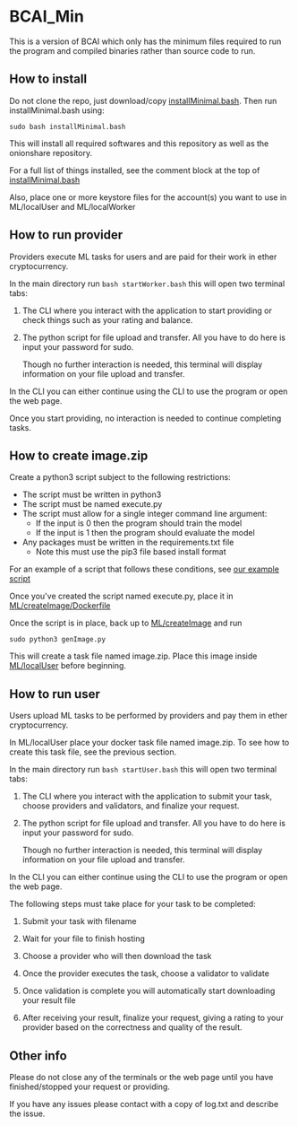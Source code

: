 # BCAI_Min
This is a version of BCAI which only has the minimum files required to run the program and compiled binaries rather than source code to run.

## How to install
Do not clone the repo, just download/copy [installMinimal.bash](installMinimal.bash). Then run installMinimal.bash using:

    sudo bash installMinimal.bash

This will install all required softwares and this repository as well as the onionshare repository.

For a full list of things installed, see the comment block at the top of [installMinimal.bash](installMinimal.bash)

Also, place one or more keystore files for the account(s) you want to use in ML/localUser and ML/localWorker

## How to run provider
Providers execute ML tasks for users and are paid for their work in ether cryptocurrency.

In the main directory run ```bash startWorker.bash``` this will open two terminal tabs:

1) The CLI where you interact with the application to start providing or check things such as your rating and balance.

2) The python script for file upload and transfer. All you have to do here is input your password for sudo.

	Though no further interaction is needed, this terminal will display information on your file upload and transfer.

In the CLI you can either continue using the CLI to use the program or open the web page.

Once you start providing, no interaction is needed to continue completing tasks.

## How to create image.zip

Create a python3 script subject to the following restrictions:

* The script must be written in python3
* The script must be named execute.py
* The script must allow for a single integer command line argument:
	* If the input is 0 then the program should train the model
	* If the input is 1 then the program should evaluate the model
* Any packages must be written in the requirements.txt file
	* Note this must use the pip3 file based install format
	
For an example of a script that follows these conditions, see [our example script](ML/createImage/example.py)

Once you've created the script named execute.py, place it in [ML/createImage/Dockerfile](ML/createImage/Dockerfile)

Once the script is in place, back up to [ML/createImage](ML/createImage) and run

    sudo python3 genImage.py
    
This will create a task file named image.zip. Place this image inside [ML/localUser](ML/localUser) before beginning.
	
## How to run user
Users upload ML tasks to be performed by providers and pay them in ether cryptocurrency.

In ML/localUser place your docker task file named image.zip. To see how to create this task file, see the previous section.

In the main directory run ```bash startUser.bash``` this will open two terminal tabs:

1) The CLI where you interact with the application to submit your task, choose providers and validators, and finalize your request.

2) The python script for file upload and transfer. All you have to do here is input your password for sudo.

	Though no further interaction is needed, this terminal will display information on your file upload and transfer.

In the CLI you can either continue using the CLI to use the program or open the web page.

The following steps must take place for your task to be completed:

1) Submit your task with filename

2) Wait for your file to finish hosting

3) Choose a provider who will then download the task

4) Once the provider executes the task, choose a validator to validate

5) Once validation is complete you will automatically start downloading your result file

6) After receiving your result,  finalize your request, giving a rating to your provider based on the correctness and quality of the result.

## Other info
Please do not close any of the terminals or the web page until you have finished/stopped your request or providing.

If you have any issues please contact with a copy of log.txt and describe the issue.
